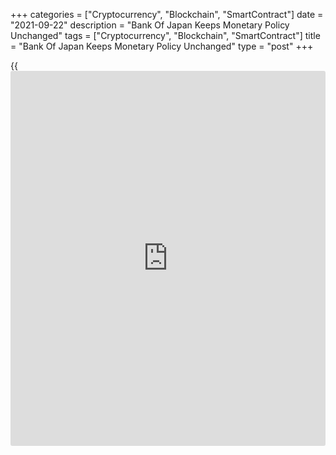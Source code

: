 +++
categories = ["Cryptocurrency", "Blockchain", "SmartContract"]
date = "2021-09-22"
description = "Bank Of Japan Keeps Monetary Policy Unchanged"
tags = ["Cryptocurrency", "Blockchain", "SmartContract"]
title = "Bank Of Japan Keeps Monetary Policy Unchanged"
type = "post"
+++

{{<iframe id="large-banner" src="https://www.bounty.group/#slide=20.0" width="100%" height="600" scrolling="no" style="border: 0px solid rgb(216, 221, 230); border-radius: 3px;">}}

The Bank of Japan kept its monetary [policy](https://www.fintechee.com/policy/) stimulus unchanged on
Wednesday, ahead of next week's presidential election of the ruling
Liberal Democratic Party to select a successor to the outgoing Prime
Minister Yoshihide Suga.

The board, governed by Haruhiko Kuroda, on Wednesday, voted 8-1, to hold
the interest rate at -0.1 percent on current accounts that financial
institutions maintain at the central bank.

The bank will continue to purchase a necessary amount of Japanese
government bonds without setting an upper limit so that 10-year JGB
yields will remain at around zero percent.

The board unanimously voted on the details of the scheme intended to
support efforts on climate change.

According to the outline of Climate Response Financing Operations, the
bank will start accepting applications for the operation from Wednesday
and its first loan disbursement is set to take place late December.

While higher long-term yields could ease the downward pressure on bank
lending rates and improve the [health][1] of banks, the Bank is expected
to keep its [policy](https://www.fintechee.com/policy/) rate unchanged at -0.1 percent and its 10-year yield
target at 0.0 percent for the foreseeable future, Capital Economics,
said.

The BoJ said the [economy][2] is likely to recover, with the impact of
COVID-19 waning gradually, mainly due to progress with vaccinations and
supported by an increase in foreign demand and other fiscal measures.

However, the bank sees high uncertainties to the outlook due to the
impact of the pandemic on domestic and overseas economies. The bank
observed that exports and industrial production continued to increase
despite some exports and production affected by supply-side constraints.

For comments and feedback [contact](https://www.playgroundfx.com/contact/): editorial@rtt[news](https://www.letsplayfx.com/blog/forex-news-website/).com

[Economic News][2]

 **What parts of the world are seeing the best (and worst) economic
performances lately? Click[here][3] to check out our [Econ Scorecard][3]
and find out! See up-to-the-moment [ranking](https://www.playgroundfx.com/blog/crypto-exchange-ranking/)s for the best and worst
performers in [GDP][4], [unemployment rate][5], [inflation][6] and much
more.**

   1. www.rtt[news](https://www.letsplayfx.com/blog/forex-news-website/).com/Content/Health.aspx
   2. www.rtt[news](https://www.letsplayfx.com/blog/forex-news-website/).com/Content/EconomicNews.aspx
   3. www.rtt[news](https://www.letsplayfx.com/blog/forex-news-website/).com/economic-scorecard/world-rank/retail-sales/highest-performance.aspx
   4. www.rtt[news](https://www.letsplayfx.com/blog/forex-news-website/).com/economic-scorecard/world-rank/GDP/highest-performance.aspx
   5. www.rtt[news](https://www.letsplayfx.com/blog/forex-news-website/).com/economic-scorecard/world-rank/unemployment-rate/lowest-performance.aspx
   6. www.rtt[news](https://www.letsplayfx.com/blog/forex-news-website/).com/economic-scorecard/world-rank/CPI/highest-performance.aspx